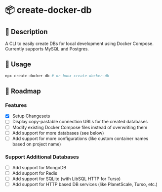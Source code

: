 # 📦 create-docker-db

## 📝 Description

A CLI to easily create DBs for local development using Docker Compose. Currently supports MySQL and Postgres.

## 🚀 Usage

```bash
npx create-docker-db # or bunx create-docker-db
```

## 🎯 Roadmap

### Features

- [x] Setup Changesets
- [ ] Display copy-pastable connection URLs for the created databases
- [ ] Modify existing Docker Compose files instead of overwriting them
- [ ] Add support for more databases (see below)
- [ ] Add support for more configurations (like custom container names based on project name)

### Support Additional Databases

- [ ] Add support for MongoDB
- [ ] Add support for Redis
- [ ] Add support for SQLite (with LibSQL HTTP for Turso)
- [ ] Add support for HTTP based DB services (like PlanetScale, Turso, etc.)
